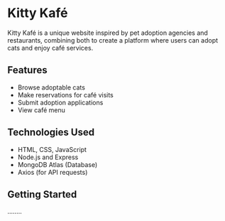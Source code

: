 # Kitty Kafé

Kitty Kafé is a unique website inspired by pet adoption agencies and restaurants, combining both to create a platform where users can adopt cats and enjoy café services.

## Features
- Browse adoptable cats
- Make reservations for café visits
- Submit adoption applications
- View café menu

## Technologies Used
- HTML, CSS, JavaScript
- Node.js and Express
- MongoDB Atlas (Database)
- Axios (for API requests)

## Getting Started
........